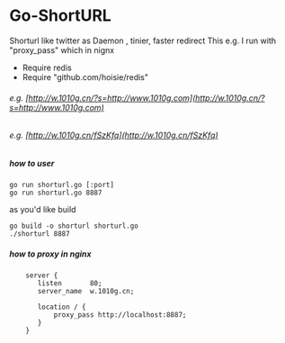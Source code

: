 Go-ShortURL
========

Shorturl like twitter as Daemon , tinier, faster redirect 
This e.g. I run with "proxy_pass" which in nignx 


* Require redis
* Require "github.com/hoisie/redis"

###### e.g. [http://w.1010g.cn/?s=http://www.1010g.com](http://w.1010g.cn/?s=http://www.1010g.com)
###### e.g. [http://w.1010g.cn/fSzKfq](http://w.1010g.cn/fSzKfq)

##### how to user

```shell
go run shorturl.go [:port]
go run shorturl.go 8887 
```

as you'd like build

```shell
go build -o shorturl shorturl.go 
./shorturl 8887
```

##### how to proxy in nginx

```nginx
	server {
       listen       80;
       server_name  w.1010g.cn;

       location / {
           proxy_pass http://localhost:8887;
       }
    } 
```